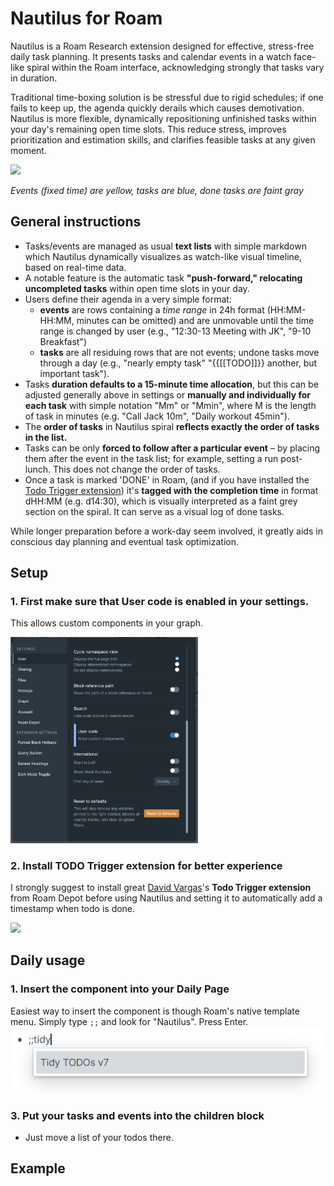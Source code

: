 # Nautilus for Roam

Nautilus is a Roam Research extension designed for effective, stress-free daily task planning. It presents tasks and calendar events in a watch face-like spiral within the Roam interface, acknowledging strongly that tasks vary in duration. 

Traditional time-boxing solution is be stressful due to rigid schedules; if one fails to keep up, the agenda quickly derails which causes demotivation. Nautilus is more flexible, dynamically repositioning unfinished tasks within your day's remaining open time slots. This reduce stress, improves prioritization and estimation skills, and clarifies feasible tasks at any given moment.

<img src="https://github.com/tombarys/roam-depot-nautilus/raw/main/examplewithlegend.png" width="800"></img>

_Events (fixed time) are yellow, tasks are blue, done tasks are faint gray_


## General instructions

- Tasks/events are managed as usual **text lists** with simple markdown which Nautilus dynamically visualizes as watch-like visual timeline, based on real-time data.
- A notable feature is the automatic task **"push-forward," relocating uncompleted tasks** within open time slots in your day.
- Users define their agenda in a very simple format:
  - **events** are rows containing a *time range* in 24h format (HH:MM-HH:MM, minutes can be omitted) and are unmovable until the time range is changed by user (e.g., "12:30-13 Meeting with JK", "9-10 Breakfast")
  - **tasks** are all residuing rows that are not events; undone tasks move through a day (e.g., "nearly empty task" "{{[[TODO]]}} another, but important task").
- Tasks **duration defaults to a 15-minute time allocation**, but this can be adjusted generally above in settings or **manually and individually for each task** with simple notation "Mm" or "Mmin", where M is the length of task in minutes (e.g. "Call Jack 10m", "Daily workout 45min").
- The **order of tasks** in Nautilus spiral **reflects exactly the order of tasks in the list.** 
- Tasks can be only **forced to follow after a particular event** – by placing them after the event in the task list; for example, setting a run post-lunch. This does not change the order of tasks.
- Once a task is marked 'DONE' in Roam, (and if you have installed the [Todo Trigger extension](https://github.com/tombarys/roam-depot-nautilus/blob/main/README.md#1-install-todo-trigger-extension-for-better-experience)) it's **tagged with the completion time** in format dHH:MM (e.g. d14:30), which is visually interpreted as a faint grey section on the spiral. It can serve as a visual log of done tasks.

While longer preparation before a work-day seem involved, it greatly aids in conscious day planning and eventual task optimization. 

## Setup
### 1. First make sure that __User code__ is enabled in your settings. 
This allows custom components in your graph.

<img src="https://github.com/8bitgentleman/roam-depot-tidy-todos/raw/main/settings.png" width="300"></img>


### 2. Install TODO Trigger extension for better experience
I strongly suggest to install great [David Vargas](https://github.com/dvargas92495/roamjs-todo-trigger)'s **Todo Trigger extension** from Roam Depot before using Nautilus and setting it to automatically add a timestamp when todo is done. 

<img src="https://github.com/tombarys/roam-depot-nautilus/blob/31e8113651badce77da0eabac5d4a6e4fa657b60/todotrigger.png?raw=true" width="300"></img>

## Daily usage
### 1. Insert the component into your Daily Page
Easiest way to insert the component is though Roam's native template menu. Simply type `;;` and look for "Nautilus". Press Enter.
<img src="https://github.com/8bitgentleman/roam-depot-tidy-todos/raw/main/template.png" max-width="400"></img>

### 3. Put your tasks and events into the children block 
- Just move a list of your todos there. 

## Example 







